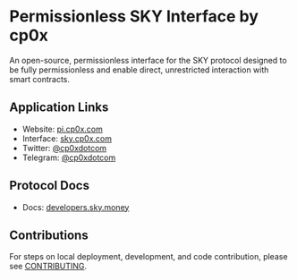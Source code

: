 # Permissionless SKY Interface by cp0x

An open-source, permissionless interface for the SKY protocol designed to be fully permissionless and enable direct, unrestricted interaction with smart contracts.

## Application Links
- Website: [pi.cp0x.com](https://pi.cp0x.com/)
- Interface: [sky.cp0x.com](https://sky.cp0x.com)
- Twitter: [@cp0xdotcom](https://x.com/cp0xdotcom)
- Telegram: [@cp0xdotcom](https://t.me/cp0xdotcom)

## Protocol Docs

- Docs: [developers.sky.money](https://developers.sky.money/)

## Contributions

For steps on local deployment, development, and code contribution, please see [CONTRIBUTING](./CONTRIBUTING.md).
